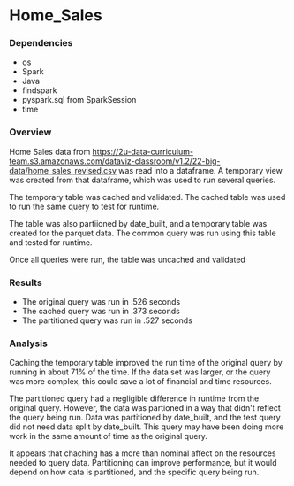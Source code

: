 # Home_Sales
### Dependencies
- os
- Spark
- Java
- findspark
- pyspark.sql from SparkSession
- time

### Overview
Home Sales data from <https://2u-data-curriculum-team.s3.amazonaws.com/dataviz-classroom/v1.2/22-big-data/home_sales_revised.csv> was read into a dataframe. A temporary view was created from that dataframe, which was used to run several queries.

The temporary table was cached and validated. The cached table was used to run the same query to test for runtime.

The table was also partiioned by date_built, and a temporary table was created for the parquet data. The common query was run using this table and tested for runtime.

Once all queries were run, the table was uncached and validated

### Results
- The original query was run in .526 seconds
- The cached query was run in .373 seconds
- The partitioned query was run in .527 seconds

### Analysis
Caching the temporary table improved the run time of the original query by running in about 71% of the time. If the data set was larger, or the query was more complex, this could save a lot of financial and time resources.

The partitioned query had a negligible difference in runtime from the original query. However, the data was partioned in a way that didn't reflect the query being run. Data was partitioned by date_built, and the test query did not need data split by date_built. This query may have been doing more work in the same amount of time as the original query.

It appears that chaching has a more than nominal affect on the resources needed to query data. Partitioning can improve performance, but it would depend on how data is partitioned, and the specific query being run.
